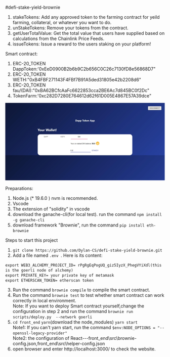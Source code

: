 #defi-stake-yield-brownie

1. stakeTokens: Add any approved token to the farming contract for yeild farming, collateral, or whatever you want to do.
2. unStakeTokens: Remove your tokens from the contract.
3. getUserTotalValue: Get the total value that users have supplied based on calculations from the Chainlink Price Feeds.
4. issueTokens: Issue a reward to the users staking on your platform!

Smart contract:
1. ERC-20_TOKEN DappToken:'0xEeD0900B2b6b9C2b656C0C26c7130fD8e56868D7"
2. ERC-20_TOKEN WETH:"0xB4FBF271143F4FBf7B91A5ded31805e42b2208d6"
3. ERC-20_TOKEN fau/(DAI):"0xBA62BCfcAaFc6622853cca2BE6Ac7d845BC0f2Dc"
4. TokenFarm:'0xc282D7280E764612d62f61D005E4867E57A39dce"

![image](https://github.com/Dylan-CS/defi-stake-yield-brownie/blob/main/IMGS/20230214174448.jpg)


Preparations:
1. Node.js (* 19.6.0 ) nvm is recommended.
2. Vscode
3. The extension of "solidity" in vscode
4. download the ganache-cli(for local test). run the command `npm install -g ganache-cli`
5. download framework "Brownie", run the command `pip install eth-brownie`

Steps to start this project 
1. `git clone https://github.com/Dylan-CS/defi-stake-yield-brownie.git`
2. Add a file named `.env `. Here is its content:
```
export WEB3_ALCHEMY_PROJECT_ID= rPgRgEqPogUQ_giz5IyzX_PhegVYiXdl(this is the goerli node of alchemy)  
export PRIVATE_KEY= your private key of metamask      
export ETHERSCAN_TOKEN= etherscan token
```
3. Run the command `brownie compile` to compile the smart contract.
4. Run the command `brownie test` to test whether smart contract can work correctly in local environment.  
Note: If you want to deploy Smart contract yourself,change the configuration in step 2 and run the command `brownie run scripts/deploy.py  --network goerli`
5. `cd front_end` `yarn`(download the node_modules) `yarn start`  
Note1: If you can't yarn start, run the command `$env:NODE_OPTIONS = "--openssl-legacy-provider"  `  
Note2: the configuration of React---front_end\src\brownie-config.json,front_end\src\helper-config.json  
6. open browser and enter http://localhost:3000/ to check the website.
